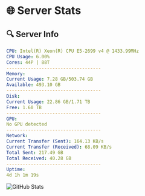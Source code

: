 # 🌐 Server Stats
## 🔍 Server Info
```yaml
CPU: Intel(R) Xeon(R) CPU E5-2699 v4 @ 1433.99MHz
CPU Usage: 6.00%
Cores: 44P | 88T
-----------------------------------
Memory:
Current Usage: 7.28 GB/503.74 GB
Available: 493.10 GB
-----------------------------------
Disk:
Current Usage: 22.86 GB/1.71 TB
Free: 1.60 TB
-----------------------------------
GPU:
No GPU detected
-----------------------------------
Network:
Current Transfer (Sent): 164.13 KB/s
Current Transfer (Received): 68.09 KB/s
Total Sent: 217.49 GB
Total Received: 40.28 GB
-----------------------------------
Uptime:
4d 1h 1m 19s
```
![GitHub Stats](https://img.shields.io/badge/Updated-2025-04-23_18:10:07-blue)